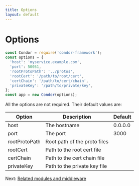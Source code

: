 ```yaml
---
title: Options
layout: default
---
```


# Options

```js
const Condor = require('condor-framework');
const options = {
  'host': 'myservice.example.com',
  'port': 50051,
  'rootProtoPath': '../protos',
  'rootCert': '/path/to/root/cert',
  'certChain': '/path/to/cert/chain',
  'privateKey': '/path/to/private/key',
};
const app = new Condor(options);
```

All the options are not required. Their default values are:

| Option        | Description                  | Default |
|---------------|------------------------------|---------|
| host          | The hostname                 | 0.0.0.0 |
| port          | The port                     | 3000    |
| rootProtoPath | Root path of the proto files |         |
| rootCert      | Path to the root cert file   |         |
| certChain     | Path to the cert chain file  |         |
| privateKey    | Path to the private key file |         |

Next: [Related modules and middleware](related-modules-and-middleware.md)
